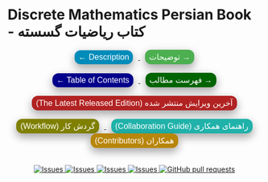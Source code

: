 # Discrete Mathematics Persian Book - کتاب ریاضیات گسسته



<p align="center">
    <a href="https://github.com/OpenBookshelf/DiscreteMathematics-Persian/blob/master/README_EN.md">
        <button
            type="button"
            class="btn btn-ENDES active"
            style="background-color: #008CBA; border: none; color: white; padding: 5px 8px; border-radius: 12px; box-shadow: 0 8px 16px 0 rgba(0,0,0,0.2), 0 6px 20px 0 rgba(0,0,0,0.19); text-align: center; text-decoration: none; display: inline-block; font-size: 16px; cursor: pointer; margin-left: 10px; margin-right: 10px;"
        >← Description
        </button>
    </a>
    <a href="https://github.com/OpenBookshelf/DiscreteMathematics-Persian/blob/master/README_FA.md">
        <button
            type="button"
            class="btn btn-FADES active"
            style="background-color: #4CAF50; border: none; color: white; padding: 5px 8px; border-radius: 12px; box-shadow: 0 8px 16px 0 rgba(0,0,0,0.2), 0 6px 20px 0 rgba(0,0,0,0.19); text-align: center; text-decoration: none; display: inline-block; font-size: 16px; cursor: pointer; margin-left: 10px; margin-right: 10px;"
        >
            توضیحات →
        </button>
    </a>
    <br />
    <br />
    <a href="https://github.com/OpenBookshelf/DiscreteMathematics-Persian/wiki">
        <button
            type="button"
            class="btn btn-ENDES active"
            style="background-color: #00008B; border: none; color: white; padding: 5px 8px; border-radius: 12px; box-shadow: 0 8px 16px 0 rgba(0,0,0,0.2), 0 6px 20px 0 rgba(0,0,0,0.19); text-align: center; text-decoration: none; display: inline-block; font-size: 16px; cursor: pointer; margin-left: 10px; margin-right: 10px;"
        >← Table of Contents
        </button>
    </a>
    <a href="https://github.com/OpenBookshelf/DiscreteMathematics-Persian/wiki">
        <button
            type="button"
            class="btn btn-FADES active"
            style="background-color: #006400; border: none; color: white; padding: 5px 8px; border-radius: 12px; box-shadow: 0 8px 16px 0 rgba(0,0,0,0.2), 0 6px 20px 0 rgba(0,0,0,0.19); text-align: center; text-decoration: none; display: inline-block; font-size: 16px; cursor: pointer; margin-left: 10px; margin-right: 10px;"
        >
            فهرست مطالب →
        </button>
    </a>
    <br />
    <br />
    <a href="https://github.com/OpenBookshelf/DiscreteMathematics-Persian/releases/download/27.Feb.2021/Discrete.Mathematics.Persian.pdf">
        <button
            type="button"
            class="btn btn-FADES active"
            style="background-color: #B22222; border: none; color: white; padding: 5px 8px; border-radius: 12px; box-shadow: 0 8px 16px 0 rgba(0,0,0,0.2), 0 6px 20px 0 rgba(0,0,0,0.19); text-align: center; text-decoration: none; display: inline-block; font-size: 16px; cursor: pointer; margin-left: 10px; margin-right: 10px;"
        >
            (The Latest Released Edition) آخرین ویرایش منتشر شده
        </button>
    </a>
    <br />
    <br />
    <a href="https://trello.com/b/YAIvwS4O/dm-book">
        <button
            type="button"
            class="btn btn-FADES active"
            style="background-color: #808000; border: none; color: white; padding: 5px 8px; border-radius: 12px; box-shadow: 0 8px 16px 0 rgba(0,0,0,0.2), 0 6px 20px 0 rgba(0,0,0,0.19); text-align: center; text-decoration: none; display: inline-block; font-size: 16px; cursor: pointer; margin-left: 10px; margin-right: 10px;"
        >
            (Workflow) گردش کار
        </button>
    </a>
    <a href="https://github.com/OpenBookshelf/DiscreteMathematics-Persian/blob/master/CONTRIBUTION.md">
        <button
            type="button"
            class="btn btn-ENDES active"
            style="background-color: #20B2AA; border: none; color: white; padding: 5px 8px; border-radius: 12px; box-shadow: 0 8px 16px 0 rgba(0,0,0,0.2), 0 6px 20px 0 rgba(0,0,0,0.19); text-align: center; text-decoration: none; display: inline-block; font-size: 16px; cursor: pointer; margin-left: 10px; margin-right: 10px;"
        >
            (Collaboration Guide) راهنمای همکاری
        </button>
    </a>
    <a href="https://github.com/OpenBookshelf/DiscreteMathematics-Persian/blob/master/CONTRIBUTORS.md">
        <button
            type="button"
            class="btn btn-FADES active"
            style="background-color: #B8860B; border: none; color: white; padding: 5px 8px; border-radius: 12px; box-shadow: 0 8px 16px 0 rgba(0,0,0,0.2), 0 6px 20px 0 rgba(0,0,0,0.19); text-align: center; text-decoration: none; display: inline-block; font-size: 16px; cursor: pointer; margin-left: 10px; margin-right: 10px;"
        >
            (Contributors) همکاران
        </button>
    </a>
    <br />
    <br />
    <br />
    <a href="https://github.com/OpenBookshelf/DiscreteMathematics-Persian/labels/Mistake">
        <img alt="Issues" src="https://img.shields.io/github/issues/OpenBookshelf/DiscreteMathematics-Persian/Mistake?color=d73a4a" />
    </a>
    <a href="https://github.com/OpenBookshelf/DiscreteMathematics-Persian/labels/Help%20Wanted">
        <img alt="Issues" src="https://img.shields.io/github/issues/OpenBookshelf/DiscreteMathematics-Persian/Help%20Wanted?color=008672" />
    </a>
    <a href="https://github.com/OpenBookshelf/DiscreteMathematics-Persian/labels/Suggestion">
        <img alt="Issues" src="https://img.shields.io/github/issues/OpenBookshelf/DiscreteMathematics-Persian/Suggestion?color=0075ca" />
    </a>
    <a href="https://github.com/OpenBookshelf/DiscreteMathematics-Persian/labels/Accept%20Responsibility">
        <img alt="Issues" src="https://img.shields.io/github/issues/OpenBookshelf/DiscreteMathematics-Persian/Accept%20Responsibility?color=7057ff" />
    </a>
    <a href="https://github.com/OpenBookshelf/DiscreteMathematics-Persian/pulls">
        <img alt="GitHub pull requests" src="https://img.shields.io/github/issues-pr/OpenBookshelf/DiscreteMathematics-Persian?color=e4e669" />
    </a>
</p>